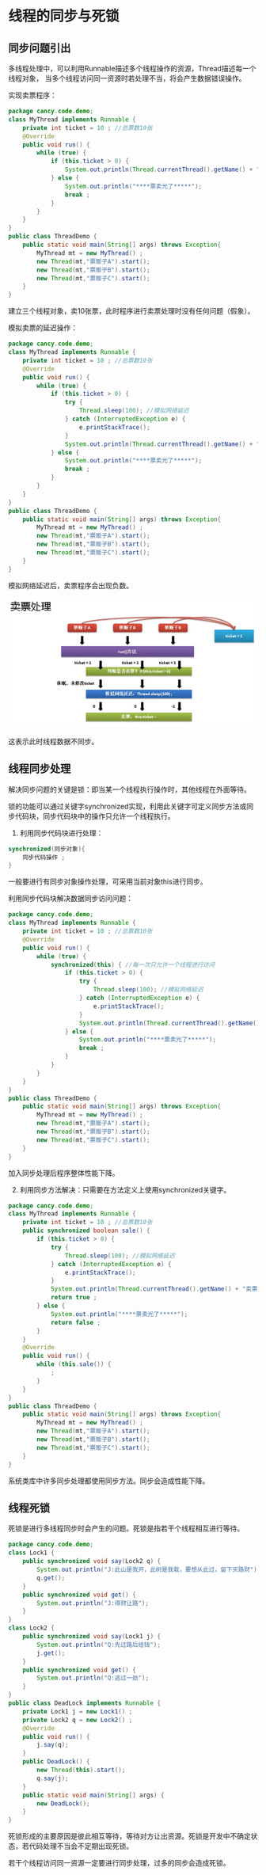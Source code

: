 # 线程的同步与死锁

## 同步问题引出

多线程处理中，可以利用Runnable描述多个线程操作的资源，Thread描述每一个线程对象， 当多个线程访问同一资源时若处理不当，将会产生数据错误操作。

实现卖票程序：
```java
package cancy.code.demo;
class MyThread implements Runnable {
	private int ticket = 10 ; //总票数10张
	@Override
	public void run() {
		while (true) {
			if (this.ticket > 0) {
				System.out.println(Thread.currentThread().getName() + "卖票，ticket=" + ticket --);
			} else {
				System.out.println("****票卖光了*****");
				break ;
			}
		}
	}
}
public class ThreadDemo {
	public static void main(String[] args) throws Exception{
		MyThread mt = new MyThread() ;
		new Thread(mt,"票贩子A").start();
		new Thread(mt,"票贩子B").start();
		new Thread(mt,"票贩子C").start();
	}
}

```

建立三个线程对象，卖10张票，此时程序进行卖票处理时没有任何问题（假象）。

模拟卖票的延迟操作：
```java
package cancy.code.demo;
class MyThread implements Runnable {
	private int ticket = 10 ; //总票数10张
	@Override
	public void run() {
		while (true) {
			if (this.ticket > 0) {
				try {
					Thread.sleep(100); //模拟网络延迟
				} catch (InterruptedException e) {
					e.printStackTrace();
				}
				System.out.println(Thread.currentThread().getName() + "卖票，ticket=" + ticket --);
			} else {
				System.out.println("****票卖光了*****");
				break ;
			}
		}
	}
}
public class ThreadDemo {
	public static void main(String[] args) throws Exception{
		MyThread mt = new MyThread() ;
		new Thread(mt,"票贩子A").start();
		new Thread(mt,"票贩子B").start();
		new Thread(mt,"票贩子C").start();
	}
}
```

模拟网络延迟后，卖票程序会出现负数。

![卖票处理](https://github.com/JCancy/JAVA/blob/master/picture/%E5%8D%96%E7%A5%A8%E5%A4%84%E7%90%86.PNG)

这表示此时线程数据不同步。

## 线程同步处理

解决同步问题的关键是锁：即当某一个线程执行操作时，其他线程在外面等待。

锁的功能可以通过关键字synchronized实现，利用此关键字可定义同步方法或同步代码块，同步代码块中的操作只允许一个线程执行。

1. 利用同步代码块进行处理：
```java
synchronized(同步对象){
	同步代码操作 ;
}
```
一般要进行有同步对象操作处理，可采用当前对象this进行同步。

利用同步代码块解决数据同步访问问题：
```java
package cancy.code.demo;
class MyThread implements Runnable {
	private int ticket = 10 ; //总票数10张
	@Override
	public void run() {
		while (true) {
			synchronized(this) { //每一次只允许一个线程进行访问
				if (this.ticket > 0) {
					try {
						Thread.sleep(100); //模拟网络延迟
					} catch (InterruptedException e) {
						e.printStackTrace();
					}
					System.out.println(Thread.currentThread().getName() + "卖票，ticket=" + ticket --);
				} else {
					System.out.println("****票卖光了*****");
					break ;
				}
			}			
		}
	}
}
public class ThreadDemo {
	public static void main(String[] args) throws Exception{
		MyThread mt = new MyThread() ;
		new Thread(mt,"票贩子A").start();
		new Thread(mt,"票贩子B").start();
		new Thread(mt,"票贩子C").start();
	}
}
```

加入同步处理后程序整体性能下降。

2. 利用同步方法解决：只需要在方法定义上使用synchronized关键字。
```java
package cancy.code.demo;
class MyThread implements Runnable {
	private int ticket = 10 ; //总票数10张
	public synchronized boolean sale() {
		if (this.ticket > 0) {
			try {
				Thread.sleep(100); //模拟网络延迟
			} catch (InterruptedException e) {
				e.printStackTrace();
			}
			System.out.println(Thread.currentThread().getName() + "卖票，ticket=" + ticket --);
			return true ;
		} else {
			System.out.println("****票卖光了*****");
			return false ;
		}
	}
	@Override
	public void run() {
		while (this.sale()) {
			;			
		}
	}
}
public class ThreadDemo {
	public static void main(String[] args) throws Exception{
		MyThread mt = new MyThread() ;
		new Thread(mt,"票贩子A").start();
		new Thread(mt,"票贩子B").start();
		new Thread(mt,"票贩子C").start();
	}
}
```

系统类库中许多同步处理都使用同步方法。同步会造成性能下降。

## 线程死锁

死锁是进行多线程同步时会产生的问题。死锁是指若干个线程相互进行等待。

```java
package cancy.code.demo;
class Lock1 {
	public synchronized void say(Lock2 q) {
		System.out.println("J:此山是我开，此树是我栽，要想从此过，留下买路财");
		q.get();
	}
	public synchronized void get() {
		System.out.println("J:得财让路");
	}
}
class Lock2 {
	public synchronized void say(Lock1 j) {
		System.out.println("Q:先过路后给钱");
		j.get();
	}
	public synchronized void get() {
		System.out.println("Q:逃过一劫");
	}
}
public class DeadLock implements Runnable {
	private Lock1 j = new Lock1() ;
	private Lock2 q = new Lock2() ;
	@Override
	public void run() {
		j.say(q);
	}
	public DeadLock() {
		new Thread(this).start();
		q.say(j);
	}
	public static void main(String[] args) {
		new DeadLock();
	}
}
```

死锁形成的主要原因是彼此相互等待，等待对方让出资源。死锁是开发中不确定状态，若代码处理不当会不定期出现死锁。

若干个线程访问同一资源一定要进行同步处理，过多的同步会造成死锁。

